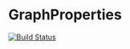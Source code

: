 # GraphProperties

[![Build Status](https://github.com/RandyRDavila/GraphProperties.jl/actions/workflows/CI.yml/badge.svg?branch=main)](https://github.com/RandyRDavila/GraphProperties.jl/actions/workflows/CI.yml?query=branch%3Amain)
